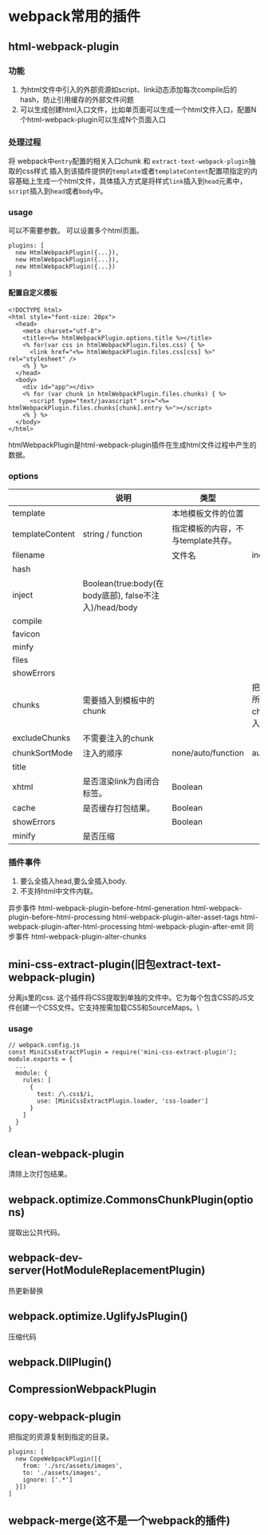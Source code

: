 # webpack常用的插件

## html-webpack-plugin

### 功能

1. 为html文件中引入的外部资源如script、link动态添加每次compile后的hash，防止引用缓存的外部文件问题
2. 可以生成创建html入口文件，比如单页面可以生成一个html文件入口，配置N个html-webpack-plugin可以生成N个页面入口

### 处理过程

将 webpack中`entry`配置的相关入口chunk  和  `extract-text-webpack-plugin`抽取的css样式   插入到该插件提供的`template`或者`templateContent`配置项指定的内容基础上生成一个html文件，具体插入方式是将样式`link`插入到`head`元素中，`script`插入到`head`或者`body`中。

### usage

可以不需要参数。
可以设置多个html页面。

```
plugins: [
  new HtmlWebpackPlugin({...}),
  new HtmlWebpackPlugin({...}),
  new HtmlWebpackPlugin({...})
]
```

#### 配置自定义模板

```
<!DOCTYPE html>
<html style="font-size: 20px">
  <head>
    <meta charset="utf-8">
    <title><%= htmlWebpackPlugin.options.title %></title>
    <% for(var css in htmlWebpackPlugin.files.css) { %>
      <link href="<%= htmlWebpackPlugin.files.css[css] %>" rel="stylesheet" />
    <% } %>
  </head>
  <body>
    <div id="app"></div>
    <% for (var chunk in htmlWebpackPlugin.files.chunks) { %>
      <script type="text/javascript" src="<%= htmlWebpackPlugin.files.chunks[chunk].entry %>"></script>
    <% } %>
  </body>
</html>
```
htmlWebpackPlugin是html-webpack-plugin插件在生成html文件过程中产生的数据。

### options

||说明|类型|默认||
|-|-|-|-|-|
|template||本地模板文件的位置|||
|templateContent|string / function|指定模板的内容，不与template共存。|||
|filename||文件名|index.html||
|hash|||||
|inject|Boolean(true:body(在body底部), false不注入)/head/body||||
|compile|||||
|favicon|||||
|minfy|||||
|files|||||
|showErrors|||||
|chunks|需要插入到模板中的chunk||把entry中所有的chunk注入到模板||
|excludeChunks|不需要注入的chunk||||
|chunkSortMode|注入的顺序|none/auto/function|auto||
|title|||||
|xhtml|是否渲染link为自闭合标签。|Boolean|||
|cache|是否缓存打包结果。|Boolean|||
|showErrors||Boolean|||
|minify|是否压缩||||

### 插件事件

1. 要么全插入head,要么全插入body.
2. 不支持html中文件内联。

异步事件
html-webpack-plugin-before-html-generation
html-webpack-plugin-before-html-processing
html-webpack-plugin-alter-asset-tags
html-webpack-plugin-after-html-processing
html-webpack-plugin-after-emit
同步事件
html-webpack-plugin-alter-chunks

## mini-css-extract-plugin(旧包extract-text-webpack-plugin)

分离js里的css.
这个插件将CSS提取到单独的文件中。它为每个包含CSS的JS文件创建一个CSS文件。它支持按需加载CSS和SourceMaps。\

### usage

```
// webpack.config.js
const MiniCssExtractPlugin = require('mini-css-extract-plugin');
module.exports = {
  ...
  module: {
    rules: [
      {
        test: /\.css$/i,
        use: [MiniCssExtractPlugin.loader, 'css-loader']
      }
    ]
  }
}
```

## clean-webpack-plugin

清除上次打包结果。

## webpack.optimize.CommonsChunkPlugin(options)

提取出公共代码。

## webpack-dev-server(HotModuleReplacementPlugin)

热更新替换

## webpack.optimize.UglifyJsPlugin()

压缩代码

## webpack.DllPlugin()

## CompressionWebpackPlugin
## copy-webpack-plugin

把指定的资源复制到指定的目录。
```
plugins: [
  new CopeWebpackPlugin([{
    from: './src/assets/images',
    to: './assets/images',
    ignore: ['.*']
  }])
]
```
## webpack-merge(这不是一个webpack的插件)
